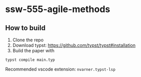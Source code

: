 # ssw-555-agile-methods

## How to build

1. Clone the repo
2. Download typst: https://github.com/typst/typst#installation
3. Build the paper with
```
typst compile main.typ
```

Recommended vscode extension: `nvarner.typst-lsp`
